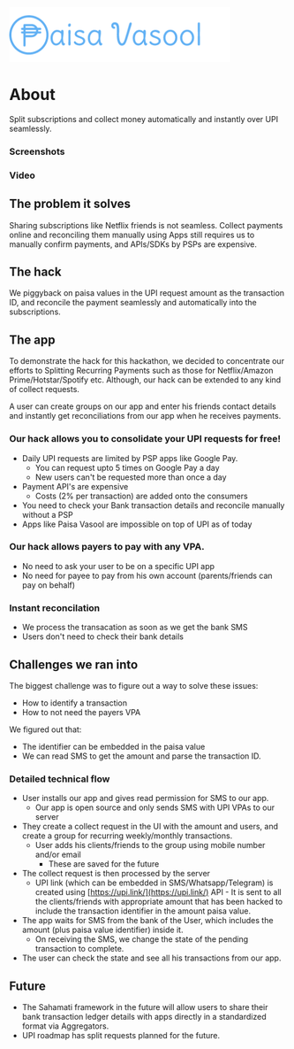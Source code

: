 ![logo](assets/logo.png)

# About

Split subscriptions and collect money automatically and instantly over UPI seamlessly.

### Screenshots


### Video


## The problem it solves

Sharing subscriptions like Netflix friends is not seamless. Collect payments
online and reconciling them manually using Apps still requires us 
to manually confirm payments, and APIs/SDKs by PSPs are expensive. 

## The hack

We piggyback on paisa values in the UPI request amount as the transaction ID, 
and reconcile the payment seamlessly and automatically into the subscriptions.

## The app

To demonstrate the hack for this hackathon, we decided to concentrate our efforts 
to Splitting Recurring Payments such as those for 
Netflix/Amazon Prime/Hotstar/Spotify etc. Although, our 
hack can be extended to any kind of collect requests.

A user can create groups on our app and enter his friends contact details
and instantly get reconciliations from our app when he receives payments.

### Our hack allows you to consolidate your UPI requests for free! 
- Daily UPI requests are limited by PSP apps like Google Pay. 
  - You can request upto 5 times on Google Pay a day
  - New users can't be requested more than once a day
- Payment API's are expensive
  - Costs (2% per transaction) are added onto the consumers
- You need to check your Bank transaction details and reconcile manually without a PSP
- Apps like Paisa Vasool are impossible on top of UPI as of today

### Our hack allows payers to pay with any VPA.
- No need to ask your user to be on a specific UPI app
- No need for payee to pay from his own account (parents/friends can pay on behalf)

### Instant reconcilation
- We process the transacation as soon as we get the bank SMS
- Users don't need to check their bank details

## Challenges we ran into

The biggest challenge was to figure out a way to solve these issues:
- How to identify a transaction
- How to not need the payers VPA

We figured out that:
- The identifier can be embedded in the paisa value
- We can read SMS to get the amount and parse the transaction ID.

### Detailed technical flow
- User installs our app and gives read permission for SMS to our app.
  - Our app is open source and only sends SMS with UPI VPAs to our server
- They create a collect request in the UI with the amount and users, and create a group for recurring weekly/monthly transactions.
  - User adds his clients/friends to the group using mobile number and/or email
    - These are saved for the future
- The collect request is then processed by the server
  - UPI link (which can be embedded in SMS/Whatsapp/Telegram) is created using [https://upi.link/](https://upi.link/) API - It is sent to all the clients/friends with appropriate amount that has been hacked to include the transaction identifier in the amount paisa value. 
- The app waits for SMS from the bank of the User, which includes the amount (plus paisa value identifier) inside it.
  - On receiving the SMS, we change the state of the pending transaction to complete.
- The user can check the state and see all his transactions from our app.

## Future
- The Sahamati framework in the future will allow users to share their bank transaction ledger details with apps directly in a standardized format via Aggregators.
- UPI roadmap has split requests planned for the future.